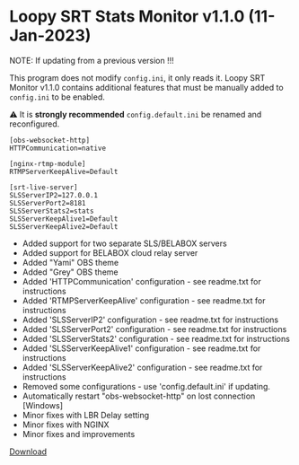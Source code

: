# Loopy SRT Stats Monitor v1.1.0 (11-Jan-2023)

NOTE: If updating from a previous version !!!

This program does not modify `config.ini`, it only reads it. Loopy SRT Monitor v1.1.0 contains additional features that must be manually added to `config.ini` to be enabled.

⚠️ It is **strongly recommended** `config.default.ini` be renamed and reconfigured.

```
[obs-websocket-http]
HTTPCommunication=native

[nginx-rtmp-module]
RTMPServerKeepAlive=Default

[srt-live-server]
SLSServerIP2=127.0.0.1
SLSServerPort2=8181
SLSServerStats2=stats
SLSServerKeepAlive1=Default
SLSServerKeepAlive2=Default
```

- Added support for two separate SLS/BELABOX servers
- Added support for BELABOX cloud relay server
- Added "Yami" OBS theme
- Added "Grey" OBS theme
- Added 'HTTPCommunication' configuration - see readme.txt for instructions
- Added 'RTMPServerKeepAlive' configuration - see readme.txt for instructions
- Added 'SLSServerIP2' configuration - see readme.txt for instructions
- Added 'SLSServerPort2' configuration - see readme.txt for instructions
- Added 'SLSServerStats2' configuration - see readme.txt for instructions
- Added 'SLSServerKeepAlive1' configuration - see readme.txt for instructions
- Added 'SLSServerKeepAlive2' configuration - see readme.txt for instructions
- Removed some configurations - use 'config.default.ini' if updating.
- Automatically restart "obs-websocket-http" on lost connection [Windows]
- Minor fixes with LBR Delay setting
- Minor fixes with NGINX
- Minor fixes and improvements

[Download](https://github.com/loopy750/SRT-Stats-Monitor/raw/beta/loopy_srt_monitor_v1.1.0_beta_setup.exe)
